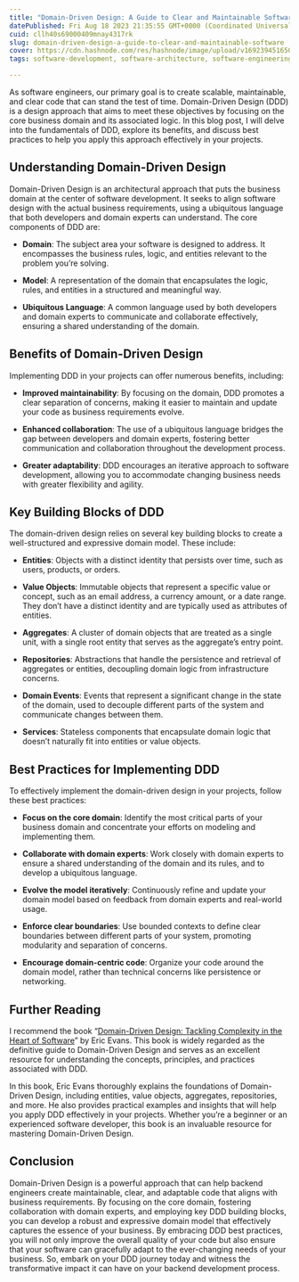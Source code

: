 ```yaml
---
title: "Domain-Driven Design: A Guide to Clear and Maintainable Software"
datePublished: Fri Aug 18 2023 21:35:55 GMT+0000 (Coordinated Universal Time)
cuid: cllh40s69000409mnay4317rk
slug: domain-driven-design-a-guide-to-clear-and-maintainable-software
cover: https://cdn.hashnode.com/res/hashnode/image/upload/v1692394516508/43a8f182-7a64-4f95-9b30-67ecfab788c3.png
tags: software-development, software-architecture, software-engineering, ddd, domain-driven-design

---
```


As software engineers, our primary goal is to create scalable, maintainable, and clear code that can stand the test of time. Domain-Driven Design (DDD) is a design approach that aims to meet these objectives by focusing on the core business domain and its associated logic. In this blog post, I will delve into the fundamentals of DDD, explore its benefits, and discuss best practices to help you apply this approach effectively in your projects.

## Understanding Domain-Driven Design

Domain-Driven Design is an architectural approach that puts the business domain at the center of software development. It seeks to align software design with the actual business requirements, using a ubiquitous language that both developers and domain experts can understand. The core components of DDD are:

* **Domain**: The subject area your software is designed to address. It encompasses the business rules, logic, and entities relevant to the problem you’re solving.
    
* **Model**: A representation of the domain that encapsulates the logic, rules, and entities in a structured and meaningful way.
    
* **Ubiquitous Language**: A common language used by both developers and domain experts to communicate and collaborate effectively, ensuring a shared understanding of the domain.
    

## Benefits of Domain-Driven Design

Implementing DDD in your projects can offer numerous benefits, including:

* **Improved maintainability**: By focusing on the domain, DDD promotes a clear separation of concerns, making it easier to maintain and update your code as business requirements evolve.
    
* **Enhanced collaboration**: The use of a ubiquitous language bridges the gap between developers and domain experts, fostering better communication and collaboration throughout the development process.
    
* **Greater adaptability**: DDD encourages an iterative approach to software development, allowing you to accommodate changing business needs with greater flexibility and agility.
    

## Key Building Blocks of DDD

The domain-driven design relies on several key building blocks to create a well-structured and expressive domain model. These include:

* **Entities**: Objects with a distinct identity that persists over time, such as users, products, or orders.
    
* **Value Objects**: Immutable objects that represent a specific value or concept, such as an email address, a currency amount, or a date range. They don’t have a distinct identity and are typically used as attributes of entities.
    
* **Aggregates**: A cluster of domain objects that are treated as a single unit, with a single root entity that serves as the aggregate’s entry point.
    
* **Repositories**: Abstractions that handle the persistence and retrieval of aggregates or entities, decoupling domain logic from infrastructure concerns.
    
* **Domain Events**: Events that represent a significant change in the state of the domain, used to decouple different parts of the system and communicate changes between them.
    
* **Services**: Stateless components that encapsulate domain logic that doesn’t naturally fit into entities or value objects.
    

## Best Practices for Implementing DDD

To effectively implement the domain-driven design in your projects, follow these best practices:

* **Focus on the core domain**: Identify the most critical parts of your business domain and concentrate your efforts on modeling and implementing them.
    
* **Collaborate with domain experts**: Work closely with domain experts to ensure a shared understanding of the domain and its rules, and to develop a ubiquitous language.
    
* **Evolve the model iteratively**: Continuously refine and update your domain model based on feedback from domain experts and real-world usage.
    
* **Enforce clear boundaries**: Use bounded contexts to define clear boundaries between different parts of your system, promoting modularity and separation of concerns.
    
* **Encourage domain-centric code**: Organize your code around the domain model, rather than technical concerns like persistence or networking.
    

## Further Reading

I recommend the book “[Domain-Driven Design: Tackling Complexity in the Heart of Software](https://www.dddcommunity.org/book/evans_2003/)” by Eric Evans. This book is widely regarded as the definitive guide to Domain-Driven Design and serves as an excellent resource for understanding the concepts, principles, and practices associated with DDD.

In this book, Eric Evans thoroughly explains the foundations of Domain-Driven Design, including entities, value objects, aggregates, repositories, and more. He also provides practical examples and insights that will help you apply DDD effectively in your projects. Whether you’re a beginner or an experienced software developer, this book is an invaluable resource for mastering Domain-Driven Design.

## Conclusion

Domain-Driven Design is a powerful approach that can help backend engineers create maintainable, clear, and adaptable code that aligns with business requirements. By focusing on the core domain, fostering collaboration with domain experts, and employing key DDD building blocks, you can develop a robust and expressive domain model that effectively captures the essence of your business. By embracing DDD best practices, you will not only improve the overall quality of your code but also ensure that your software can gracefully adapt to the ever-changing needs of your business. So, embark on your DDD journey today and witness the transformative impact it can have on your backend development process.